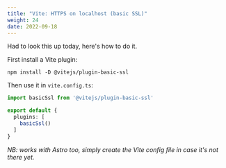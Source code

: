 ```yaml
---
title: "Vite: HTTPS on localhost (basic SSL)"
weight: 24
date: 2022-09-18
---
```


Had to look this up today, here's how to do it.

First install a Vite plugin: 

`npm install -D @vitejs/plugin-basic-ssl`

Then use it in `vite.config.ts`:

```ts
import basicSsl from '@vitejs/plugin-basic-ssl'

export default {
  plugins: [
    basicSsl()
  ]
}
```

_NB: works with Astro too, simply create the Vite config file in case it's not there yet._